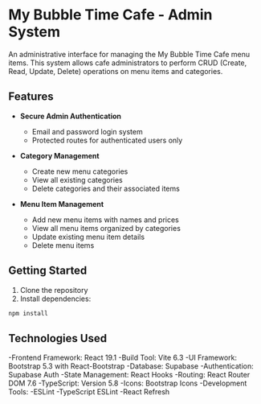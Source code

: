 # My Bubble Time Cafe - Admin System

An administrative interface for managing the My Bubble Time Cafe menu items. This system allows cafe administrators to perform CRUD (Create, Read, Update, Delete) operations on menu items and categories.

## Features

- **Secure Admin Authentication**
  - Email and password login system
  - Protected routes for authenticated users only

- **Category Management**
  - Create new menu categories
  - View all existing categories 
  - Delete categories and their associated items

- **Menu Item Management**
  - Add new menu items with names and prices
  - View all menu items organized by categories
  - Update existing menu item details
  - Delete menu items

## Getting Started

1. Clone the repository
2. Install dependencies:
```bash
npm install
```
## Technologies Used
-Frontend Framework: React 19.1
-Build Tool: Vite 6.3
-UI Framework: Bootstrap 5.3 with React-Bootstrap
-Database: Supabase
-Authentication: Supabase Auth
-State Management: React Hooks
-Routing: React Router DOM 7.6
-TypeScript: Version 5.8
-Icons: Bootstrap Icons
-Development Tools:
-ESLint
-TypeScript ESLint
-React Refresh
